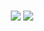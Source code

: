 ### 


<p align="center">
  <img src="https://github-readme-stats.vercel.app/api?username=RicardoSu&show_icons=true&theme=blue-green">
  <img src="https://github-readme-stats.vercel.app/api/top-langs/?username=RicardoSu&show_icons=true&theme=blue-green&layout=compact">
</p>
